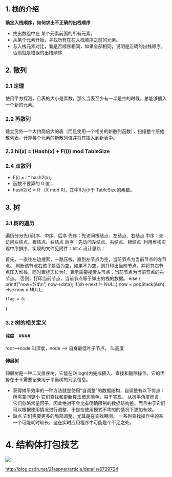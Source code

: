## 1. 栈的介绍 ##

**确定入栈顺序，如何求出不正确的出栈顺序**

-  找出数组中在 某个元素前面的所有元素。
-  从某个元素开始，寻找所有在在入栈顺序之前的元素。
-  与入栈元素对比，看是否顺序相同，如果全部相同，说明是正确的出栈顺序，否则就是错误的出栈顺序.

## 2. 散列 ##
### 2.1 定理 ###
   使用平方探测，且表的大小是素数，那么当表至少有一半是空的时候，总能够插入一个新的元素。

### 2.2 再散列  ###
   建立另外一个大约两倍大的表（而且使用一个相关的新散列函数），扫描整个原始散列表，计算每个元素的新散列值并将其插入到新表中。

### 2.3 hi(x) = (Hash(x) + F(i)) mod TableSize ###

### 2.4 双散列  ###
-  F(i) = i * hash2(x);
-  函数不要算的 0 值；
-  hash2(x) = R （X mod R)，其中R为小于 TableSize的素数。

## 3. 树 ##
### 3.1 树的遍历 ###
遍历分分先(前)序、中序、后序
先序：先访问根结点、左结点、右结点
中序：先访问左结点、根结点、右结点
后序：先访问左结点、右结点、根结点
﻿
利用堆栈实现中序排序，实现的文件见附件：tst.c
设计思路： 
 
首先，一直往左边搜索，一路压栈，直到左节点为空，当前节点为当前节点的左节点。
判断该节点右孩子是否为空，如果不为空，则打印出当前节点，并将其右节点压入堆栈，同时置标志位为1，表示需要搜索左节点；当前节点为当前节点的右节点。
否则，打印当前节点，当前节点等于弹出的栈的数据。
else
{
    printf("now=%d\n", now->data);
    if(sh->next != NULL)
        now = popStack(&sh);
    else
        now = NULL;

    flag = 0;
}

### 3.2 树的相关定义 ###
#### 深度　####
root-->node 叫深度，node --> 自身最低叶子节点， 叫高度

#### 伸展树 ####
伸展树是一种二叉排序树，它能在O(logn)内完成插入、查找和删除操作。它的优势在于不需要记录用于平衡树的冗余信息。

- 获得摊平效率的一种方法就是使用“自调整”的数据结构，自调整有以下优点：
所需空间更小
它们查找和更新算法概念简单，易于实现。
从摊平角度而言，它们忽略常量因子，因此绝对不会比有明确限制的数据结构差。而且由于它们可以根据使用情况进行调整，于是在使用模式不均匀的情况下更加有效。
- 缺点
它们需要更多的局部调整，尤其是在查找期间。
一系列查找操作中的某一个可能耗时较长，这在实时应用程序中可能是个不足之处。

# 4. 结构体打包技艺 #

![](/kvm_blog/files/coding_cplus/structure_package.gif)

http://blog.csdn.net/21aspnet/article/details/6729724





 
